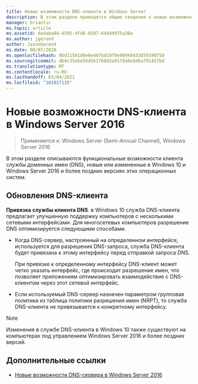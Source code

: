 ```yaml
---
title: Новые возможности DNS-клиента в Windows Server
description: В этом разделе приводятся общие сведения о новых возможностях DNS-клиента в Windows Server и Windows 10.
manager: brianlic
ms.topic: article
ms.assetid: 6edaba84-4595-4fd8-95d7-64d4d975a38a
ms.author: jgerend
author: JasonGerend
ms.date: 08/07/2020
ms.openlocfilehash: 9bd11501d0e6e46fbd19f9e98948433d59390750
ms.sourcegitcommit: db4c35ebe56d561768d2a657da9e6d6a791457bd
ms.translationtype: MT
ms.contentlocale: ru-RU
ms.lasthandoff: 03/04/2021
ms.locfileid: "101827135"
---
```

# <a name="whats-new-in-dns-client-in-windows-server-2016"></a>Новые возможности DNS-клиента в Windows Server 2016

>Применяется к: Windows Server (Semi-Annual Channel), Windows Server 2016

В этом разделе описываются функциональные возможности клиента службы доменных имен (DNS), новые или измененные в Windows 10 и Windows Server 2016 и более поздних версиях этих операционных систем.

## <a name="updates-to-dns-client"></a>Обновления DNS-клиента

**Привязка службы клиента DNS**. в Windows 10 служба DNS-клиента предлагает улучшенную поддержку компьютеров с несколькими сетевыми интерфейсами. Для многосетевых компьютеров разрешение DNS оптимизируется следующими способами.

-   Когда DNS-сервер, настроенный на определенном интерфейсе, используется для разрешения DNS-запроса, служба DNS-клиента будет привязана к этому интерфейсу перед отправкой запроса DNS.

    При привязке к определенному интерфейсу DNS-клиент может четко указать интерфейс, где происходит разрешение имен, что позволяет приложениям оптимизировать взаимодействие с DNS-клиентом через этот сетевой интерфейс.

-   Если используемый DNS-сервер назначен параметром групповая политика из таблица политики разрешения имен (NRPT), то служба DNS-клиента не привязывается к конкретному интерфейсу.

> [!NOTE]
> Изменения в службе DNS-клиента в Windows 10 также существуют на компьютерах под управлением Windows Server 2016 и более поздних версий.

## <a name="additional-references"></a>Дополнительные ссылки

-   [Новые возможности DNS-сервера в Windows Server 2016](What-s-New-in-DNS-Server.md)


